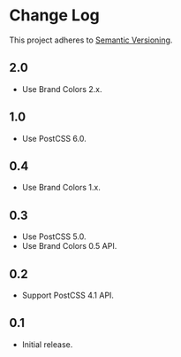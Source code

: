 # Change Log
This project adheres to [Semantic Versioning](http://semver.org/).

## 2.0
* Use Brand Colors 2.x.

## 1.0
* Use PostCSS 6.0.

## 0.4
* Use Brand Colors 1.x.

## 0.3
* Use PostCSS 5.0.
* Use Brand Colors 0.5 API.

## 0.2
* Support PostCSS 4.1 API.

## 0.1
* Initial release.
